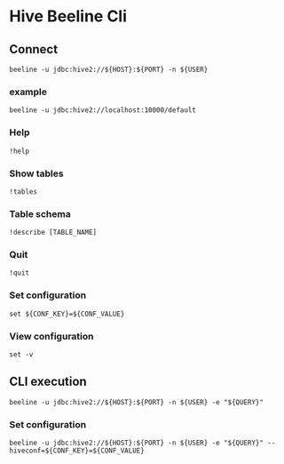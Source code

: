 # Hive Beeline Cli

## Connect
```
beeline -u jdbc:hive2://${HOST}:${PORT} -n ${USER}
```

### example
```
beeline -u jdbc:hive2://localhost:10000/default
```

### Help
```
!help
```

### Show tables
```
!tables
```

### Table schema
```
!describe [TABLE_NAME]
```

### Quit
```
!quit
```

### Set configuration
```
set ${CONF_KEY}=${CONF_VALUE}
```

### View configuration
```
set -v
```

## CLI execution
```
beeline -u jdbc:hive2://${HOST}:${PORT} -n ${USER} -e "${QUERY}"
```

### Set configuration
```
beeline -u jdbc:hive2://${HOST}:${PORT} -n ${USER} -e "${QUERY}" --hiveconf=${CONF_KEY}=${CONF_VALUE}
```
